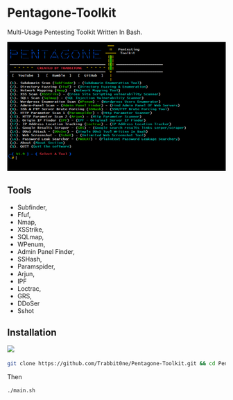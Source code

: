 # Pentagone-Toolkit

Multi-Usage Pentesting Toolkit Written In Bash.

![image](https://github.com/Trabbit0ne/Pentagone-Toolkit/blob/main/medias/Capture.PNG)

## Tools

* Subfinder,
* Ffuf,
* Nmap,
* XSStrike,
* SQLmap,
* WPenum,
* Admin Panel Finder,
* SSHash,
* Paramspider,
* Arjun,
* IPF
* Loctrac,
* GRS,
* DDoSer
* Sshot

## Installation

<img src="https://github.com/Trabbit0ne/Pentagone-Toolkit/blob/main/medias/preview.gif">

```bash
git clone https://github.com/Trabbit0ne/Pentagone-Toolkit.git && cd Pentagone-Toolkit && chmod +x * && ./setup.sh
```

Then

```
./main.sh
```
    
